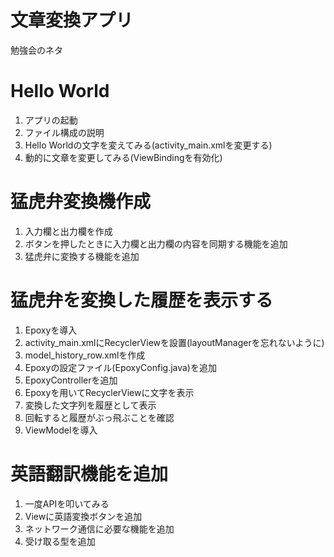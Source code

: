 # 文章変換アプリ

勉強会のネタ

# Hello World

1. アプリの起動
2. ファイル構成の説明
3. Hello Worldの文字を変えてみる(activity_main.xmlを変更する)
4. 動的に文章を変更してみる(ViewBindingを有効化)

# 猛虎弁変換機作成

1. 入力欄と出力欄を作成
2. ボタンを押したときに入力欄と出力欄の内容を同期する機能を追加
3. 猛虎弁に変換する機能を追加

# 猛虎弁を変換した履歴を表示する

1. Epoxyを導入
2. activity_main.xmlにRecyclerViewを設置(layoutManagerを忘れないように)
3. model_history_row.xmlを作成
4. Epoxyの設定ファイル(EpoxyConfig.java)を追加
5. EpoxyControllerを追加
6. Epoxyを用いてRecyclerViewに文字を表示
7. 変換した文字列を履歴として表示
8. 回転すると履歴がぶっ飛ぶことを確認
9. ViewModelを導入

# 英語翻訳機能を追加

1. 一度APIを叩いてみる
2. Viewに英語変換ボタンを追加
3. ネットワーク通信に必要な機能を追加
4. 受け取る型を追加